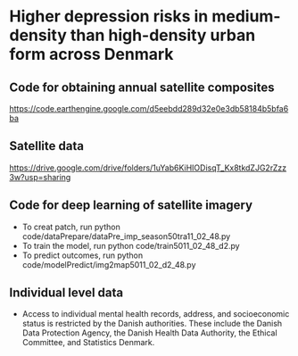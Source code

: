 # Higher depression risks in medium-density than high-density urban form across Denmark


## Code for obtaining annual satellite composites
https://code.earthengine.google.com/d5eebdd289d32e0e3db58184b5bfa6ba

## Satellite data
https://drive.google.com/drive/folders/1uYab6KiHIODisqT_Kx8tkdZJG2rZzz3w?usp=sharing

## Code for deep learning of satellite imagery
- To creat patch, run python code/dataPrepare/dataPre_imp_season50tra11_02_48.py
- To train the model, run python code/train5011_02_48_d2.py
- To predict outcomes, run python code/modelPredict/img2map5011_02_d2_48.py

## Individual level data
- Access to individual mental health records, address, and socioeconomic status is restricted by the Danish authorities. These include the Danish Data Protection Agency, the Danish Health Data Authority, the Ethical Committee, and Statistics Denmark.
